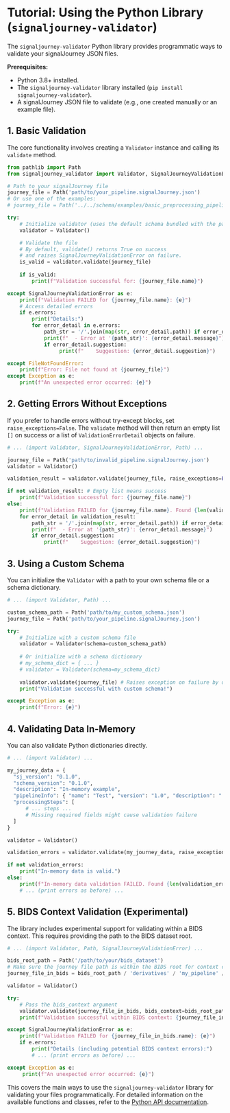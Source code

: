 # Tutorial: Using the Python Library (`signaljourney-validator`)

The `signaljourney-validator` Python library provides programmatic ways to validate your signalJourney JSON files.

**Prerequisites:**

*   Python 3.8+ installed.
*   The `signaljourney-validator` library installed (`pip install signaljourney-validator`).
*   A signalJourney JSON file to validate (e.g., one created manually or an example file).

## 1. Basic Validation

The core functionality involves creating a `Validator` instance and calling its `validate` method.

```python
from pathlib import Path
from signaljourney_validator import Validator, SignalJourneyValidationError

# Path to your signalJourney file
journey_file = Path('path/to/your_pipeline.signalJourney.json') 
# Or use one of the examples:
# journey_file = Path('../../schema/examples/basic_preprocessing_pipeline.signalJourney.json')

try:
    # Initialize validator (uses the default schema bundled with the package)
    validator = Validator()

    # Validate the file
    # By default, validate() returns True on success 
    # and raises SignalJourneyValidationError on failure.
    is_valid = validator.validate(journey_file)
    
    if is_valid:
        print(f"Validation successful for: {journey_file.name}")

except SignalJourneyValidationError as e:
    print(f"Validation FAILED for {journey_file.name}: {e}")
    # Access detailed errors
    if e.errors:
        print("Details:")
        for error_detail in e.errors:
            path_str = '/'.join(map(str, error_detail.path)) if error_detail.path else 'root'
            print(f"  - Error at '{path_str}': {error_detail.message}")
            if error_detail.suggestion:
                 print(f"    Suggestion: {error_detail.suggestion}")

except FileNotFoundError:
    print(f"Error: File not found at {journey_file}")
except Exception as e:
    print(f"An unexpected error occurred: {e}")
```

## 2. Getting Errors Without Exceptions

If you prefer to handle errors without try-except blocks, set `raise_exceptions=False`. The `validate` method will then return an empty list `[]` on success or a list of `ValidationErrorDetail` objects on failure.

```python
# ... (import Validator, SignalJourneyValidationError, Path) ...

journey_file = Path('path/to/invalid_pipeline.signalJourney.json')
validator = Validator()

validation_result = validator.validate(journey_file, raise_exceptions=False)

if not validation_result: # Empty list means success
    print(f"Validation successful for: {journey_file.name}")
else:
    print(f"Validation FAILED for {journey_file.name}. Found {len(validation_result)} errors:")
    for error_detail in validation_result:
        path_str = '/'.join(map(str, error_detail.path)) if error_detail.path else 'root'
        print(f"  - Error at '{path_str}': {error_detail.message}")
        if error_detail.suggestion:
            print(f"    Suggestion: {error_detail.suggestion}")
```

## 3. Using a Custom Schema

You can initialize the `Validator` with a path to your own schema file or a schema dictionary.

```python
# ... (import Validator, Path) ...

custom_schema_path = Path('path/to/my_custom_schema.json')
journey_file = Path('path/to/your_pipeline.signalJourney.json')

try:
    # Initialize with a custom schema file
    validator = Validator(schema=custom_schema_path)
    
    # Or initialize with a schema dictionary
    # my_schema_dict = { ... } 
    # validator = Validator(schema=my_schema_dict)
    
    validator.validate(journey_file) # Raises exception on failure by default
    print("Validation successful with custom schema!")

except Exception as e:
    print(f"Error: {e}")
```

## 4. Validating Data In-Memory

You can also validate Python dictionaries directly.

```python
# ... (import Validator) ...

my_journey_data = {
  "sj_version": "0.1.0",
  "schema_version": "0.1.0",
  "description": "In-memory example",
  "pipelineInfo": { "name": "Test", "version": "1.0", "description": "..." },
  "processingSteps": [
      # ... steps ... 
      # Missing required fields might cause validation failure
  ]
}

validator = Validator()

validation_errors = validator.validate(my_journey_data, raise_exceptions=False)

if not validation_errors:
    print("In-memory data is valid.")
else:
    print(f"In-memory data validation FAILED. Found {len(validation_errors)} errors:")
    # ... (print errors as before) ...
```

## 5. BIDS Context Validation (Experimental)

The library includes experimental support for validating within a BIDS context. This requires providing the path to the BIDS dataset root.

```python
# ... (import Validator, Path, SignalJourneyValidationError) ...

bids_root_path = Path('/path/to/your/bids_dataset')
# Make sure the journey file path is within the BIDS root for context checks
journey_file_in_bids = bids_root_path / 'derivatives' / 'my_pipeline' / 'sub-01' / 'eeg' / 'sub-01_task-rest_signalJourney.json'

validator = Validator()

try:
    # Pass the bids_context argument
    validator.validate(journey_file_in_bids, bids_context=bids_root_path)
    print(f"Validation successful within BIDS context: {journey_file_in_bids.name}")

except SignalJourneyValidationError as e:
    print(f"Validation FAILED for {journey_file_in_bids.name}: {e}")
    if e.errors:
        print("Details (including potential BIDS context errors):")
        # ... (print errors as before) ...

except Exception as e:
     print(f"An unexpected error occurred: {e}")
```

This covers the main ways to use the `signaljourney-validator` library for validating your files programmatically. For detailed information on the available functions and classes, refer to the [Python API documentation](../api/index.md). 